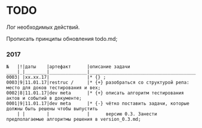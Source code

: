 # TODO
Лог необходимых действий.

Прописать принципы обновления todo.md;

### 2017
	№   |!|даты    |артефакт      |описание задачи                                                             
	____|_|________|______________|_____________________________________________________________________________
	0003| |хх.хх.17|              |* {} ;
	0003|9|11.01.17|restruc /     |* {+} разобраться со структурой репа: место для доков тестирования и вех;
	0002|8|11.01.17|dev meta      |* {+} описать алгоритм тестирования актов и событий в документе;
	0001|9|11.01.17|dev meta      |* {-} чётко поставить задачи, которые должны быть решены чтобы выпустить
	    | |        |              |      версию 0.3. Занести предполагаемые алгоритмы решения в version_0.3.md;